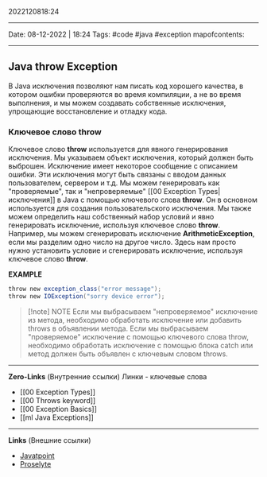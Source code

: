 2022120818:24
___
Date: 08-12-2022 | 18:24
Tags: #code #java #exception 
mapofcontents:
___
## Java throw Exception
В Java исключения позволяют нам писать код хорошего качества, в котором ошибки проверяются во время компиляции, а не во время выполнения, и мы можем создавать собственные исключения, упрощающие восстановление и отладку кода.

### Ключевое слово throw
Ключевое слово **throw** используется для явного генерирования исключения. Мы указываем объект исключения, который должен быть выброшен. Исключение имеет некоторое сообщение с описанием ошибки. Эти исключения могут быть связаны с вводом данных пользователем, сервером и т.д. Мы можем генерировать как "проверяемые", так и "непроверяемые" [[00 Exception Types|исключения]] в Java с помощью ключевого слова **throw**. Он в основном используется для создания пользовательского исключения. Мы также можем определить наш собственный набор условий и явно генерировать исключение, используя ключевое слово **throw**. Например, мы можем сгенерировать исключение **ArithmeticException**, если мы разделим одно число на другое число. Здесь нам просто нужно установить условие и сгенерировать исключение, используя ключевое слово **throw**.

**EXAMPLE**
```java
throw new exception_class("error message");
throw new IOException("sorry device error");
```

> [!note] NOTE
> Если мы выбрасываем "непроверяемое" исключение из метода, необходимо обработать исключение или добавить throws в объявлении метода.
> Если мы выбрасываем "проверяемое" исключение с помощью ключевого слова throw, необходимо обработать исключение с помощью блока catch или метод должен быть объявлен с ключевым словом throws.


-----
**Zero-Links**  (Внутренние ссылки) Линки - ключевые слова
- [[00 Exception Types]]
- [[00 Throws keyword]]
- [[00 Exception Basics]]
- [[ml Java Exceptions]]

------
**Links** (Внешние ссылки)
- [Javatpoint](https://www.javatpoint.com/throw-keyword)
- [Proselyte](https://proselyte.net/tutorials/java-core/exceptions/)

